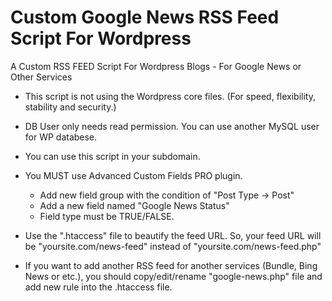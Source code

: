 # Custom Google News RSS Feed Script For Wordpress
A Custom RSS FEED Script For Wordpress Blogs - For Google News or Other Services

- This script is not using the Wordpress core files. (For speed, flexibility, stability and security.)
- DB User only needs read permission. You can use another MySQL user for WP databese.
- You can use this script in your subdomain.

- You MUST use Advanced Custom Fields PRO plugin.
  - Add new field group with the condition of "Post Type -> Post"
  - Add a new field named "Google News Status"
  - Field type must be TRUE/FALSE.

- Use the ".htaccess" file to beautify the feed URL. So, your feed URL will be "yoursite.com/news-feed" instead of "yoursite.com/news-feed.php"

- If you want to add another RSS feed for another services (Bundle, Bing News or etc.), you should copy/edit/rename "google-news.php" file and add new rule into the .htaccess file.
